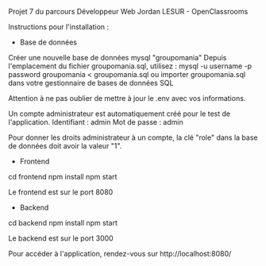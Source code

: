 Projet 7 du parcours Développeur Web
Jordan LESUR - OpenClassrooms

Instructions pour l'installation :

- Base de données

Créer une nouvelle base de données mysql "groupomania"
Depuis l'emplacement du fichier groupomania.sql, utilisez :
mysql -u username -p password groupomania < groupomania.sql
ou importer groupomania.sql dans votre gestionnaire de bases de données SQL

Attention à ne pas oublier de mettre à jour le .env avec vos informations.

Un compte administrateur est automatiquement créé pour le test de l'application.
Identifiant : admin
Mot de passe : admin

Pour donner les droits administrateur à un compte, la clé "role" dans la base de données doit avoir la valeur "1".

- Frontend

cd frontend
npm install
npm start

Le frontend est sur le port 8080

- Backend

cd backend
npm install
npm start

Le backend est sur le port 3000


Pour accéder à l'application, rendez-vous sur http://localhost:8080/
